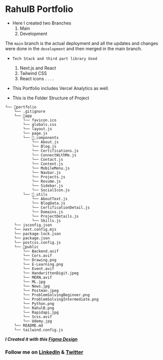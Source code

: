 # **RahulB Portfolio**

* Here I created two Branches
  1. Main
  2. Development

The `main` branch is the actual deployment and all the updates and changes were done in the `development` and then merged in the main branch. 

* `Tech Stack and third part library Used`
  1. Next.js and React
  2. Tailwind CSS
  3. React icons
. . . .

* This Portfolio includes Vercel Analytics as well.

* This is the Folder Structure of Project
```
└── 📁portfolio
    └── .gitignore
    └── 📁app
        └── favicon.ico
        └── globals.css
        └── layout.js
        └── page.js
        └── 📁_components
            └── About.js
            └── Blog.js
            └── Certifications.js
            └── ConnectWithMe.js
            └── Contact.js
            └── Content.js
            └── MobileMenu.js
            └── Navbar.js
            └── Projects.js
            └── Resume.js
            └── Sidebar.js
            └── SocialIcon.js
        └── 📁_utils
            └── AboutText.js
            └── BlogData.js
            └── CertificationDetail.js
            └── Domains.js
            └── ProjectDetails.js
            └── Skills.js
    └── jsconfig.json
    └── next.config.mjs
    └── package-lock.json
    └── package.json
    └── postcss.config.js
    └── 📁public
        └── Backend.avif
        └── Cors.avif
        └── Drawing.png
        └── E-Learning.png
        └── Event.avif
        └── HandwrittenDigit.jpeg
        └── MERN.avif
        └── ML.jpg
        └── News.jpg
        └── Postman.jpeg
        └── ProblemSolvingBeginner.png
        └── ProblemSolvingIntermediate.png
        └── Python.png
        └── RahulB.png
        └── Rapidapi.jpg
        └── Scss.avif
        └── Udemy.jpg
    └── README.md
    └── tailwind.config.js
```


***I Created it with this [Figma Design](https://www.figma.com/file/NgfKi5GVk4zWT97e2ZSvMg/Portfolio-Design-(Community)?type=design&mode=design&t=zmugymzFQaV2JasZ-1)***


### Follow me on [LinkedIn](https://linkedin.com/in/RahulB001) & [ Twitter ](https://twitter.com/Twts_RahulB)
